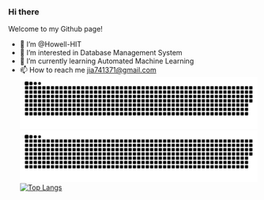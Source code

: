 ### Hi there

Welcome to my Github page!
- 👋 I’m @Howell-HIT
- 👀 I’m interested in Database Management System
- 🌱 I’m currently learning Automated Machine Learning
- 📫 How to reach me jia741371@gmail.com
![GitHub Snake Light](https://raw.githubusercontent.com/zxbing0066/zxbing0066/output/github-contribution-grid-snake.svg#gh-light-mode-only)
![GitHub Snake Dark](https://raw.githubusercontent.com/zxbing0066/zxbing0066/output/github-contribution-grid-snake-dark.svg#gh-dark-mode-only)
[![Top Langs](https://github-readme-stats.vercel.app/api/top-langs/?username=Howell-HIT)](https://github.com/anuraghazra/github-readme-stats)

<!---
Howell-HIT/Howell-HIT is a ✨ special ✨ repository because its `README.md` (this file) appears on your GitHub profile.
You can click the Preview link to take a look at your changes.
--->
